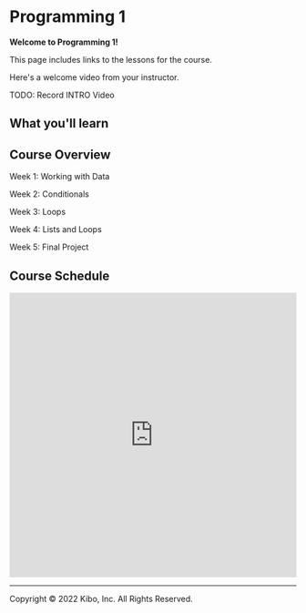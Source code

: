# Programming 1

**Welcome to Programming 1!** 

This page includes links to the lessons for the course.

<aside>

Here's a welcome video from your instructor.

TODO: Record INTRO Video 

</aside>


## What you'll learn

## Course Overview

Week 1: Working with Data

Week 2: Conditionals

Week 3: Loops

Week 4: Lists and Loops

Week 5: Final Project

## Course Schedule

<div style="width:100%;height:500px;"><iframe src="https://docs.google.com/presentation/embed?id=1jBHN9Bh-LLbchnR3SY6UHugRHZT3DzdyLfSrtzdSI2Y" frameborder="0" sandbox="allow-scripts allow-popups allow-top-navigation-by-user-activation allow-forms allow-same-origin" allowfullscreen="" style="width: 100%; height: 100%; border-radius: 1px; pointer-events: auto; background-color: white;"></iframe></div>

---

Copyright © 2022 Kibo, Inc. All Rights Reserved.
